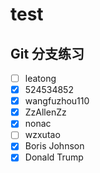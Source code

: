 ﻿# test


## Git 分支练习
- [ ] leatong
- [x] 524534852
- [x] wangfuzhou110
- [x] ZzAllenZz
- [x] nonac
- [ ] wzxutao 
- [x] Boris Johnson
- [x] Donald Trump
